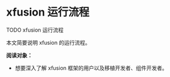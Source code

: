 # xfusion 运行流程

TODO xfusion 运行流程

本文简要说明 xfusion 的运行流程。

**阅读对象：**

- 想要深入了解 xfusion 框架的用户以及移植开发者、组件开发者。
